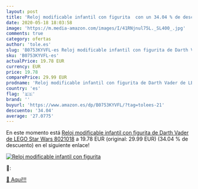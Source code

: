 ```yaml
---
layout: post
title: 'Reloj modificable infantil con figurita  con un 34.04 % de descuento'
date: 2020-05-18 18:03:58
image: 'https://m.media-amazon.com/images/I/41RNjnul75L._SL400_.jpg'
comments: true
category: ofertas
author: 'tole.es'
slug: 'B0753KYVFL-es Reloj modificable infantil con figurita de Darth Vader de...'
sku: 'B0753KYVFL-es'
actualPrice: 19.78 EUR
currency: EUR
price: 19.78
comparePrice: 29.99 EUR
prodname: 'Reloj modificable infantil con figurita de Darth Vader de LEGO Star Wars 8021018'
country: 'es'
flag: '🇪🇸'
brand: ''
buyurl: 'https://www.amazon.es/dp/B0753KYVFL/?tag=tolees-21'
descuento: '34.04'
average: '27.0775'
---
```


En este momento está [Reloj modificable infantil con figurita de Darth Vader de LEGO Star Wars 8021018](https://www.amazon.es/dp/B0753KYVFL/?tag=tolees-21) a 19.78 EUR (original: 29.99 EUR) (34.04 %  de descuento) en el siguiente enlace!

[![Reloj modificable infantil con figurita ](https://m.media-amazon.com/images/I/41RNjnul75L._SL400_.jpg)](https://www.amazon.es/dp/B0753KYVFL/?tag=tolees-21)

🔎:


[🛒 Aquí!!!](https://www.amazon.es/dp/B0753KYVFL/?tag=tolees-21)
